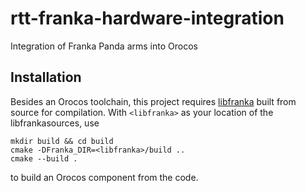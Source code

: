 # rtt-franka-hardware-integration
Integration of Franka Panda arms into Orocos

## Installation
Besides an Orocos toolchain, this project requires [libfranka](https://github.com/frankaemika/libfranka) built from source for compilation. With `<libfranka>` as your location of the libfrankasources, use

    mkdir build && cd build
    cmake -DFranka_DIR=<libfranka>/build ..
    cmake --build .
    
to build an Orocos component from the code.
